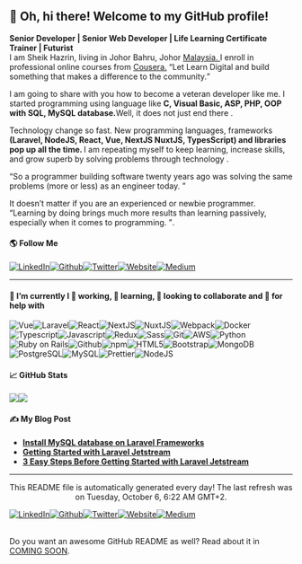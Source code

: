 
<h2>👋 Oh, hi there! Welcome to my GitHub profile!</h2>
<p><b>Senior Developer | Senior Web Developer | Life Learning Certificate Trainer | Futurist</b><br/>I am Sheik Hazrin, living in Johor Bahru, Johor  <a href="https://en.wikipedia.org/wiki/Malaysia" target="_blank">Malaysia.  </a>I enroll in professional online courses from  <a href="https://www.coursera.org/sheikhazrin" target="_blank">Cousera.</a>
  <q>Let Learn Digital and build something that makes a difference to the community.</q>
</p>
<p>I am going to share with you how to become a veteran developer like me.  
  I started programming using language like   <b>C, Visual Basic, ASP, PHP, OOP with SQL, MySQL database.</b>Well, it does not just end there
  .
</p>
<p>Technology change so fast. New programming languages, frameworks  <b>(Laravel, NodeJS, React, Vue, NextJS NuxtJS, TypesScript) and libraries pop up all the time.  </b>I am repeating myself to keep learning, increase skills,  
  and grow superb by solving problems through technology  
  .
</p>
<q>So a programmer building software twenty years ago was solving the same problems (more or less) as an engineer today. </q>
<p>It doesn’t matter if you are an experienced or newbie programmer. 
  <q>Learning by doing brings much more results than learning passively, especially when it comes to programming.  </q>.
</p>
<h4>🌎 Follow Me</h4>
<p><a href="https://www.linkedin.com/in/sheikhazrin" target="_blank"><img alt="LinkedIn" src="https://img.shields.io/badge/LinkedIn-%230077B5.svg?&style=for-the-badge&logo=LinkedIn&logoColor=white"/></a><a href="https://github.com/sheikhazrin" target="_blank"><img alt="Github" src="https://img.shields.io/badge/Github-%2312100E.svg?&style=for-the-badge&logo=Github&logoColor=white"/></a><a href="https://twitter.com/shazrinjb" target="_blank"><img alt="Twitter" src="https://img.shields.io/badge/Twitter-%231DA1F2.svg?&style=for-the-badge&logo=Twitter&logoColor=white"/></a><a href="https://dev.to/sheikhazrin" target="_blank"><img alt="Website" src="https://img.shields.io/badge/Website-%234285F4.svg?&style=for-the-badge&logo=google-chrome&logoColor=white"/></a><a href="https://medium.com/@sheikhazrin" target="_blank"><img alt="Medium" src="https://img.shields.io/badge/Medium-%2312100E.svg?&style=for-the-badge&logo=Medium&logoColor=white"/></a>
</p>
<hr/>
<h4>🔧 I’m currently I 🔭 working, 🌱 learning, 👯 looking to collaborate and 🤔 for help with</h4>
<p><img alt="Vue" src="https://img.shields.io/badge/-Vue-46a2f1?style=flat-square&logo=vue.js&logoColor=white"/><img alt="Laravel" src="https://img.shields.io/badge/-Laravel-46a2f1?style=flat-square&logo=laravel&logoColor=white"/><img alt="React" src="https://img.shields.io/badge/-React-4391e3?style=flat-square&logo=react&logoColor=white"/><img alt="NextJS" src="https://img.shields.io/badge/-NextJS-417fd5?style=flat-square&logo=next.js&logoColor=white"/><img alt="NuxtJS" src="https://img.shields.io/badge/-NuxtJS-3e6ec8?style=flat-square&logo=nuxt.js&logoColor=white"/><img alt="Webpack" src="https://img.shields.io/badge/-Webpack-3b5cba?style=flat-square&logo=webpack&logoColor=white"/><img alt="Docker" src="https://img.shields.io/badge/-Docker-384bac?style=flat-square&logo=docker&logoColor=white"/><img alt="Typescript" src="https://img.shields.io/badge/-Typescript-36399e?style=flat-square&logo=typescript&logoColor=white"/><img alt="Javascript" src="https://img.shields.io/badge/-Javascript-332890?style=flat-square&logo=javascript&logoColor=white"/><img alt="Redux" src="https://img.shields.io/badge/-Redux-381b83?style=flat-square&logo=redux&logoColor=white"/><img alt="Sass" src="https://img.shields.io/badge/-Sass-4f1778?style=flat-square&logo=sass&logoColor=white"/><img alt="Git" src="https://img.shields.io/badge/-Git-65136d?style=flat-square&logo=git&logoColor=white"/><img alt="AWS" src="https://img.shields.io/badge/-AWS-7c1062?style=flat-square&logo=amazon-aws&logoColor=white"/><img alt="Python" src="https://img.shields.io/badge/-Python-920c56?style=flat-square&logo=python&logoColor=white"/><img alt="Ruby on Rails" src="https://img.shields.io/badge/-Ruby on Rails-a9094b?style=flat-square&logo=ruby-on-rails&logoColor=white"/><img alt="Github" src="https://img.shields.io/badge/-Github-bf0540?style=flat-square&logo=github&logoColor=white"/><img alt="npm" src="https://img.shields.io/badge/-npm-d60135?style=flat-square&logo=npm&logoColor=white"/><img alt="HTML5" src="https://img.shields.io/badge/-HTML5-d00c32?style=flat-square&logo=html5&logoColor=white"/><img alt="Bootstrap" src="https://img.shields.io/badge/-Bootstrap-bc1d34?style=flat-square&logo=bootstrap&logoColor=white"/><img alt="MongoDB" src="https://img.shields.io/badge/-MongoDB-a72e35?style=flat-square&logo=mongodb&logoColor=white"/><img alt="PostgreSQL" src="https://img.shields.io/badge/-PostgreSQL-934037?style=flat-square&logo=postgresql&logoColor=white"/><img alt="MySQL" src="https://img.shields.io/badge/-MySQL-7f5138?style=flat-square&logo=mysql&logoColor=white"/><img alt="Prettier" src="https://img.shields.io/badge/-Prettier-6b623a?style=flat-square&logo=prettier&logoColor=white"/><img alt="NodeJS" src="https://img.shields.io/badge/-NodeJS-57743b?style=flat-square&logo=Node.js&logoColor=white"/>
</p>
<h4>📈 GitHub Stats</h4><a href="https://github.com/sheikhazrin/sheikhazrin"><img align="center" src="https://github-readme-stats.vercel.app/api/top-langs/?username=sheikhazrin&amp;title_color=24292e&amp;text_color=24292e&amp;icon_color=24292e&amp;bg_color=ffffff"/></a><a href="https://github.com/sheikhazrin/sheikhazrin"><img align="center" src="https://github-readme-stats.vercel.app/api?username=sheikhazrin&amp;show_icons=true&amp;line_height=27&amp;count_private=true&amp;title_color=24292e&amp;text_color=24292e&amp;icon_color=24292e&amp;bg_color=ffffff"/></a>
<h4>✍ My Blog Post</h4>
<ul>
  <li><a href="https://dev.to/sheikhazrin/install-mysql-database-on-laravel-frameworks-2h85"><b>Install MySQL database on Laravel Frameworks</b></a></li>
  <li><a href="https://dev.to/sheikhazrin/getting-started-with-laravel-jetstream-3676"><b>Getting Started with Laravel Jetstream</b></a></li>
  <li><a href="https://dev.to/sheikhazrin/getting-started-laravel-jetstream-1k4e"><b>3 Easy Steps Before Getting Started with Laravel Jetstream</b></a></li>
</ul>
<hr/>
<p align="center">This README file is automatically generated every day! The last refresh was on Tuesday, October 6, 6:22 AM GMT+2.</p>
<P><a href="https://www.linkedin.com/in/sheikhazrin" target="_blank"><img alt="LinkedIn" src="https://img.shields.io/badge/LinkedIn-%230077B5.svg?&style=for-the-badge&logo=LinkedIn&logoColor=white"/></a><a href="https://github.com/sheikhazrin" target="_blank"><img alt="Github" src="https://img.shields.io/badge/Github-%2312100E.svg?&style=for-the-badge&logo=Github&logoColor=white"/></a><a href="https://twitter.com/shazrinjb" target="_blank"><img alt="Twitter" src="https://img.shields.io/badge/Twitter-%231DA1F2.svg?&style=for-the-badge&logo=Twitter&logoColor=white"/></a><a href="https://dev.to/sheikhazrin" target="_blank"><img alt="Website" src="https://img.shields.io/badge/Website-%234285F4.svg?&style=for-the-badge&logo=google-chrome&logoColor=white"/></a><a href="https://medium.com/@sheikhazrin" target="_blank"><img alt="Medium" src="https://img.shields.io/badge/Medium-%2312100E.svg?&style=for-the-badge&logo=Medium&logoColor=white"/></a>
</P><br/>Do you want an awesome GitHub README as well? Read about it in <a href="#" target="_blank">COMING SOON</a>.